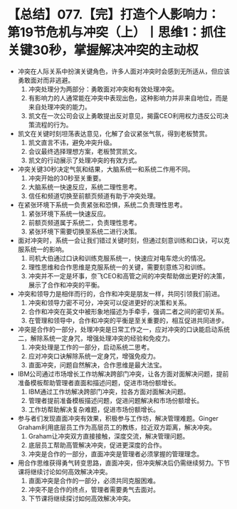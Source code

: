 # 【总结】077.【完】打造个人影响力：第19节危机与冲突（上）丨思维1：抓住关键30秒，掌握解决冲突的主动权

-   冲突在人际关系中扮演关键角色，许多人面对冲突时会感到无所适从，但应该勇敢面对而非逃避。
    1.  冲突处理分为两部分：勇敢面对冲突和有效处理冲突。
    2.  有影响力的人通常能在冲突中表现出色，这种影响力并非来自地位，而是来自处理冲突的能力。
    3.  凯文在一次公司会议上勇敢提出反对意见，揭露CEO利用权力违反公司决策流程的行为。
-   凯文在关键时刻坦荡表达意见，化解了会议紧张气氛，得到老板赞赏。
    1.  凯文直言不讳，避免冲突升级。
    2.  会议最终选择理想方案，老板赞赏凯文。
    3.  凯文的行动展示了处理冲突的有效方式。
-   冲突关键30秒决定气氛和结果，大脑系统一和系统二作用不同。
    1.  冲突开始的30秒至关重要。
    2.  大脑系统一快速反应，系统二理性思考。
    3.  信任和频道切换至前额页频道有助于冲突处理。
-   在紧张环境下系统一负责紧张和恐惧，系统二负责理性思考。
    1.  紧张环境下系统一快速反应。
    2.  前额页频道属于系统二，负责理性思考。
    3.  紧张环境下需要切换至系统二进行决策。
-   面对冲突时，系统一会让我们错过关键时刻，但通过刻意训练和口诀，可以克服系统一的影响。
    1.  司机大伯通过口诀和训练克服系统一，快速应对电车熄火的情况。
    2.  理性思维和合作思维是克服系统一的关键，需要刻意练习和训练。
    3.  冲突并不一定是坏事，奈飞CEO和高管之间的冲突帮助做出更好的决策，展示了合作和冲突的平衡。
-   冲突和领导力是相伴而行的，合作和冲突是朋友一样，共同引领我们前进。
    1.  冲突和领导力密不可分，冲突可以促进更好的决策和关系。
    2.  合作和冲突在英文中被形象地描述为手牵手，强调二者之间的密切关系。
    3.  在管理和领导中，合作和冲突的平衡是至关重要的，相互促进共同进步。
-   冲突是合作的一部分，处理冲突是日常工作之一，应对冲突的口诀能启动系统二，解除系统一定身咒，增强处理冲突的经验和免疫力。
    1.  冲突处理是工作的一部分，启动系统二思考。
    2.  应对冲突口诀解除系统一定身咒，增强免疫力。
    3.  直面冲突，问题自然解决，合作思维是最大法宝。
-   IBM公司通过市场增长工作坊解决跨部门冲突，让各方面对面解决问题，提前准备模板帮助管理者直面和描述问题，促进市场份额增长。
    1.  IBM通过工作坊解决跨部门冲突，拉各方面对面解决问题。
    2.  管理者提前准备模板描述问题，促进问题解决和市场份额增长。
    3.  工作坊帮助解决复杂难题，促进市场份额增长。
-   参与者们发现直面冲突有效果，积极参与工作坊，解决管理难题。Ginger Graham利用底层员工作为高层员工的教练，拉近双方距离，解决冲突。
    1.  Graham让冲突双方直接接触，深度交流，解决管理问题。
    2.  底层员工帮助高管解决冲突，促进更深度的合作。
    3.  冲突是合作的一部分，直面冲突是管理者必须掌握的管理理念。
-   用合作思维获得勇气转变思路，直面冲突，但冲突解决后仍需继续努力。下节课将继续讨论如何高效解决冲突。
    1.  直面冲突是合作的一部分，必须共同克服困难。
    2.  冲突不是合作的终点，管理者需要勇气去面对。
    3.  下节课将继续探讨如何高效解决冲突。